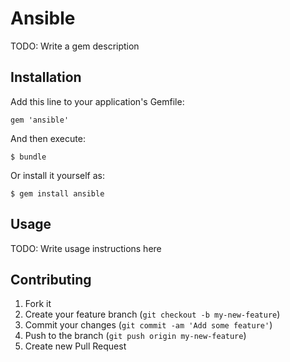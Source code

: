 # Ansible

TODO: Write a gem description

## Installation

Add this line to your application's Gemfile:

    gem 'ansible'

And then execute:

    $ bundle

Or install it yourself as:

    $ gem install ansible

## Usage

TODO: Write usage instructions here

## Contributing

1. Fork it
2. Create your feature branch (`git checkout -b my-new-feature`)
3. Commit your changes (`git commit -am 'Add some feature'`)
4. Push to the branch (`git push origin my-new-feature`)
5. Create new Pull Request
